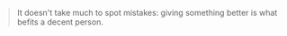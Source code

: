 
</details>

> It doesn't take much to spot mistakes: giving something better is what befits a decent person.

<!---
🌟⭐️✨
--->
